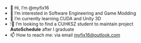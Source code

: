 - 👋 Hi, I’m @myfix16
- 👀 I’m interested in Software Engineering and Game Modding
- 🌱 I’m currently learning CUDA and Unity 3D
- !💞️ I’m looking to find a CUHKSZ student to maintain project **AutoSchedule** after I graduate
- 📫 How to reach me: via email myfix16@outlook.com

<!---
myfix16/myfix16 is a ✨ special ✨ repository because its `README.md` (this file) appears on your GitHub profile.
You can click the Preview link to take a look at your changes.
--->
